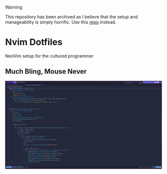 > [!WARNING]
> This repository has been archived as I believe that the setup and manageability is simply horrific. Use this [repo](https://github.com/MinaMatta98/Neovim-Revamped-Dotfiles) instead.
# Nvim Dotfiles
NeoVim setup for the cultured programmer

## Much Bling, Mouse Never
![Screenshot](./Demo/Screenshot.png)
